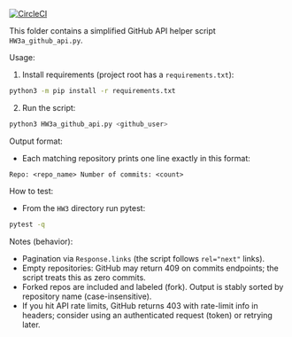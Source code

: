 [![CircleCI](https://circleci.com/gh/xxyylll/GitHubApi567-hw3a/tree/HW03a_Mocking.svg?style=svg)](https://circleci.com/gh/xxyylll/GitHubApi567-hw3a/tree/HW03a_Mocking)



This folder contains a simplified GitHub API helper script `HW3a_github_api.py`.


Usage:
1. Install requirements (project root has a `requirements.txt`):

```bash
python3 -m pip install -r requirements.txt
```

2. Run the script:

```bash
python3 HW3a_github_api.py <github_user>
```

Output format:

- Each matching repository prints one line exactly in this format:

```
Repo: <repo_name> Number of commits: <count>
```

How to test:

- From the `HW3` directory run pytest:

```bash
pytest -q
```

Notes (behavior):

- Pagination via `Response.links` (the script follows `rel="next"` links).
- Empty repositories: GitHub may return 409 on commits endpoints; the script treats this as zero commits.
- Forked repos are included and labeled (fork). Output is stably sorted by repository name (case-insensitive).
- If you hit API rate limits, GitHub returns 403 with rate-limit info in headers; consider using an authenticated request (token) or retrying later.
